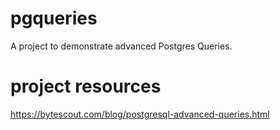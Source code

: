 # pgqueries

A project to demonstrate advanced Postgres Queries.

# project resources

https://bytescout.com/blog/postgresql-advanced-queries.html
